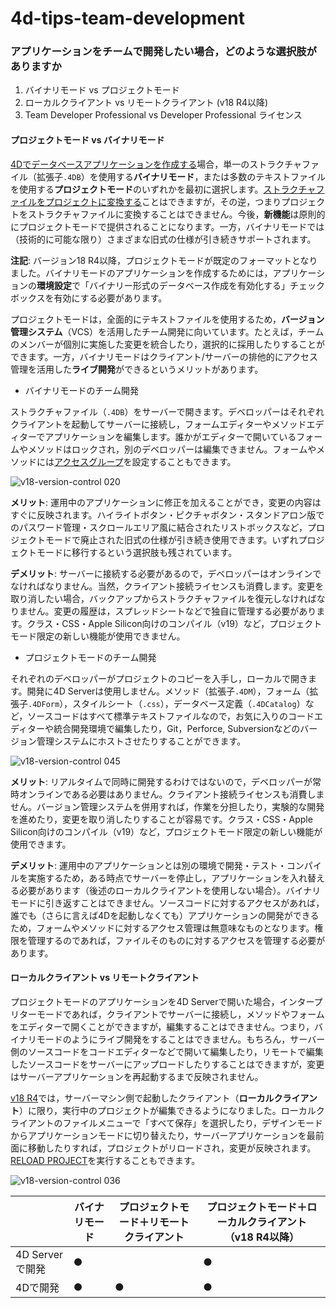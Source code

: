 # 4d-tips-team-development

### アプリケーションをチームで開発したい場合，どのような選択肢がありますか

1. バイナリモード vs プロジェクトモード
1. ローカルクライアント vs リモートクライアント (v18 R4以降)
1. Team Developer Professional vs Developer Professional ライセンス

#### プロジェクトモード vs バイナリモード

[4Dでデータベースアプリケーションを作成する](https://doc.4d.com/4Dv18/4D/18/Creating-a-new-database.300-4575701.ja.html)場合，単一のストラクチャファイル（拡張子`.4DB`）を使用する**バイナリモード**，または多数のテキストファイルを使用する**プロジェクトモード**のいずれかを最初に選択します。[ストラクチャファイルをプロジェクトに変換する](https://doc.4d.com/4Dv18/4D/18/Converting-databases-to-projects.300-4606146.ja.html)ことはできますが，その逆，つまりプロジェクトをストラクチャファイルに変換することはできません。今後，**新機能**は原則的にプロジェクトモードで提供されることになります。一方，バイナリモードでは（技術的に可能な限り）さまざまな旧式の仕様が引き続きサポートされます。

**注記**: バージョン18 R4以降，プロジェクトモードが既定のフォーマットとなりました。バイナリモードのアプリケーションを作成するためには，アプリケーションの**環境設定**で「バイナリー形式のデータベース作成を有効化する」チェックボックスを有効にする必要があります。

プロジェクトモードは，全面的にテキストファイルを使用するため，**バージョン管理システム**（VCS）を活用したチーム開発に向いています。たとえば，チームのメンバーが個別に実施した変更を統合したり，選択的に採用したりすることができます。一方，バイナリモードはクライアント/サーバーの排他的にアクセス管理を活用した**ライブ開発**ができるというメリットがあります。

* バイナリモードのチーム開発

ストラクチャファイル（`.4DB`）をサーバーで開きます。デベロッパーはそれぞれクライアントを起動してサーバーに接続し，フォームエディターやメソッドエディターでアプリケーションを編集します。誰かがエディターで開いているフォームやメソッドはロックされ，別のデベロッパーは編集できません。フォームやメソッドには[アクセスグループ](https://doc.4d.com/4Dv18/4D/18/Assigning-a-group-to-database-objects.300-4575496.ja.html)を設定することもできます。

![v18-version-control 020](https://user-images.githubusercontent.com/1725068/110051746-c1cf7900-7d99-11eb-8009-a70cf76b3001.jpeg)

**メリット**: 運用中のアプリケーションに修正を加えることができ，変更の内容はすぐに反映されます。ハイライトボタン・ピクチャボタン・スタンドアロン版でのパスワード管理・スクロールエリア風に結合されたリストボックスなど，プロジェクトモードで廃止された旧式の仕様が引き続き使用できます。いずれプロジェクトモードに移行するという選択肢も残されています。

**デメリット**: サーバーに接続する必要があるので，デベロッパーはオンラインでなければなりません。当然，クライアント接続ライセンスも消費します。変更を取り消したい場合，バックアップからストラクチャファイルを復元しなければなりません。変更の履歴は，スプレッドシートなどで独自に管理する必要があります。クラス・CSS・Apple Silicon向けのコンパイル（v19）など，プロジェクトモード限定の新しい機能が使用できません。

* プロジェクトモードのチーム開発

それぞれのデベロッパーがプロジェクトのコピーを入手し，ローカルで開きます。開発に4D Serverは使用しません。メソッド（拡張子`.4DM`），フォーム（拡張子`.4DForm`），スタイルシート（`.css`），データベース定義（`.4DCatalog`）など，ソースコードはすべて標準テキストファイルなので，お気に入りのコードエディターや統合開発環境で編集したり，Git，Perforce, Subversionなどのバージョン管理システムにホストさせたりすることができます。

![v18-version-control 045](https://user-images.githubusercontent.com/1725068/110053871-74550b00-7d9d-11eb-9472-f2d4735ff3b9.jpeg)

**メリット**: リアルタイムで同時に開発するわけではないので，デベロッパーが常時オンラインである必要はありません。クライアント接続ライセンスも消費しません。バージョン管理システムを併用すれば，作業を分担したり，実験的な開発を進めたり，変更を取り消したりすることが容易です。クラス・CSS・Apple Silicon向けのコンパイル（v19）など，プロジェクトモード限定の新しい機能が使用できます。

**デメリット**: 運用中のアプリケーションとは別の環境で開発・テスト・コンパイルを実施するため，ある時点でサーバーを停止し，アプリケーションを入れ替える必要があります（後述のローカルクライアントを使用しない場合）。バイナリモードに引き返すことはできません。ソースコードに対するアクセスがあれば，誰でも（さらに言えば4Dを起動しなくても）アプリケーションの開発ができるため，フォームやメソッドに対するアクセス管理は無意味なものとなります。権限を管理するのであれば，ファイルそのものに対するアクセスを管理する必要があります。

#### ローカルクライアント vs リモートクライアント

プロジェクトモードのアプリケーションを4D Serverで開いた場合，インタープリターモードであれば，クライアントでサーバーに接続し，メソッドやフォームをエディターで開くことができますが，編集することはできません。つまり，バイナリモードのようにライブ開発をすることはできません。もちろん，サーバー側のソースコードをコードエディターなどで開いて編集したり，リモートで編集したソースコードをサーバーにアップロードしたりすることはできますが，変更はサーバーアプリケーションを再起動するまで反映されません。

[v18 R4](https://blog.4d.com/server-code-development-in-project-applications/)では，サーバーマシン側で起動したクライアント（**ローカルクライアント**）に限り，実行中のプロジェクトが編集できるようになりました。ローカルクライアントのファイルメニューで「すべて保存」を選択したり，デザインモードからアプリケーションモードに切り替えたり，サーバーアプリケーションを最前面に移動したりすれば，プロジェクトがリロードされ，変更が反映されます。[RELOAD PROJECT](https://doc.4d.com/4Dv18R5/4D/18-R5/RELOAD-PROJECT.301-5128720.ja.html)を実行することもできます。

![v18-version-control 036](https://user-images.githubusercontent.com/1725068/110056218-bb44ff80-7da1-11eb-9926-5ada59152f1b.jpeg)

|　| バイナリモード | プロジェクトモード＋リモートクライアント | プロジェクトモード＋ローカルクライアント（v18 R4以降） |
|-- |--|--|--|
|4D Serverで開発| ● |  | ● |
|4Dで開発| ● | ● | ● |
